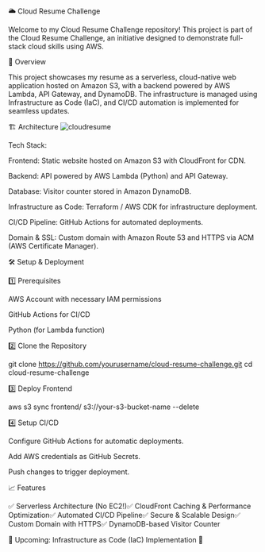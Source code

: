 🌥️ Cloud Resume Challenge

Welcome to my Cloud Resume Challenge repository! This project is part of the Cloud Resume Challenge, an initiative designed to demonstrate full-stack cloud skills using AWS.

🚀 Overview

This project showcases my resume as a serverless, cloud-native web application hosted on Amazon S3, with a backend powered by AWS Lambda, API Gateway, and DynamoDB. The infrastructure is managed using Infrastructure as Code (IaC), and CI/CD automation is implemented for seamless updates.

🏗️ Architecture
![cloudresume](https://github.com/user-attachments/assets/1b32081b-3f25-4d93-8c42-6a4a4edbc365)


Tech Stack:

Frontend: Static website hosted on Amazon S3 with CloudFront for CDN.

Backend: API powered by AWS Lambda (Python) and API Gateway.

Database: Visitor counter stored in Amazon DynamoDB.

Infrastructure as Code: Terraform / AWS CDK for infrastructure deployment.

CI/CD Pipeline: GitHub Actions for automated deployments.

Domain & SSL: Custom domain with Amazon Route 53 and HTTPS via ACM (AWS Certificate Manager).

🛠️ Setup & Deployment

1️⃣ Prerequisites

AWS Account with necessary IAM permissions

GitHub Actions for CI/CD

Python (for Lambda function)

2️⃣ Clone the Repository

git clone https://github.com/yourusername/cloud-resume-challenge.git
cd cloud-resume-challenge

3️⃣ Deploy Frontend

aws s3 sync frontend/ s3://your-s3-bucket-name --delete

4️⃣ Setup CI/CD

Configure GitHub Actions for automatic deployments.

Add AWS credentials as GitHub Secrets.

Push changes to trigger deployment.

📈 Features

✅ Serverless Architecture (No EC2!)✅ CloudFront Caching & Performance Optimization✅ Automated CI/CD Pipeline✅ Secure & Scalable Design✅ Custom Domain with HTTPS✅ DynamoDB-based Visitor Counter

🚧 Upcoming: Infrastructure as Code (IaC) Implementation 🚧
